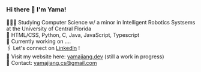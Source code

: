 ### Hi there 👋 I'm Yama!

👩🏻‍💻 Studying Computer Science w/ a minor in Intelligent Robotics Systsems at the University of Central Florida <br/>
🌷 HTML/CSS, Python, C, Java, JavaScript, Typescript <br/>
🌱 Currently working on .... <br/>
🖇 Let's connect on [LinkedIn](https://linkedin.com/in/yamajiang) ! <br/>
🔗 Visit my website here: [yamajiang.dev](https://yamajiang.dev) (still a work in progress)<br/>
💌 Contact: yamajiang.cs@gmail.com <br/>



